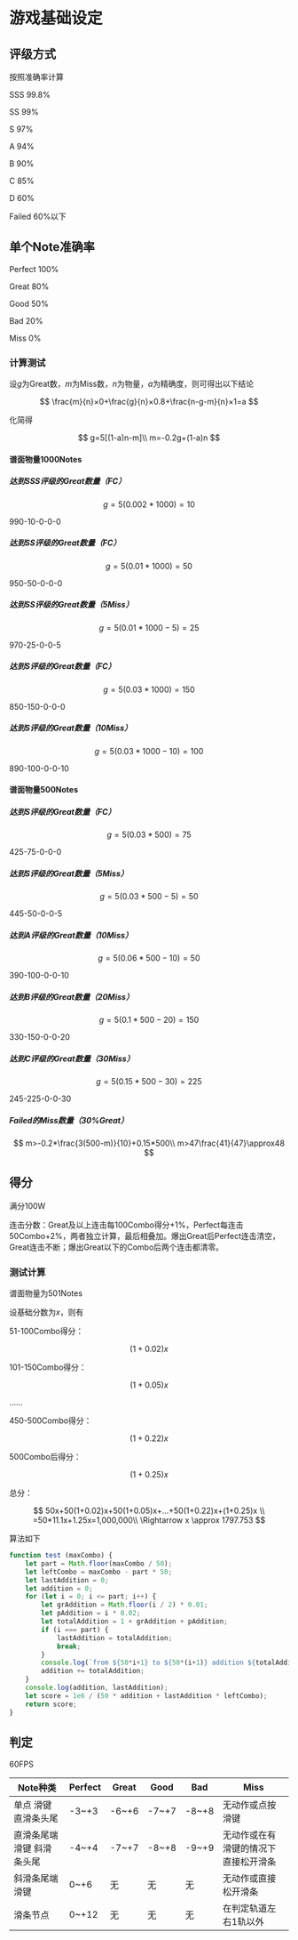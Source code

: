 # 游戏基础设定

## 评级方式

按照准确率计算

SSS 99.8%

SS 99%

S 97%

A 94%

B 90%

C 85%

D 60%

Failed 60%以下

## 单个Note准确率

Perfect 100%

Great 80%

Good 50%

Bad 20%

Miss 0%

### 计算测试

设*g*为Great数，*m*为Miss数，*n*为物量，*a*为精确度，则可得出以下结论

$$
\frac{m}{n}×0+\frac{g}{n}×0.8+\frac{n-g-m}{n}×1=a
$$

化简得

$$
g=5[(1-a)n-m]\\
m=-0.2g+(1-a)n
$$

#### 谱面物量1000Notes

##### 达到SSS评级的Great数量（FC）

$$
g=5(0.002*1000)=10
$$

990-10-0-0-0

##### 达到SS评级的Great数量（FC）

$$
g=5(0.01*1000)=50
$$

950-50-0-0-0

##### 达到SS评级的Great数量（5Miss）

$$
g=5(0.01*1000-5)=25
$$

970-25-0-0-5

##### 达到S评级的Great数量（FC）

$$
g=5(0.03*1000)=150
$$

850-150-0-0-0

##### 达到S评级的Great数量（10Miss）

$$
g=5(0.03*1000-10)=100
$$

890-100-0-0-10

#### 谱面物量500Notes

##### 达到S评级的Great数量（FC）

$$
g=5(0.03*500)=75
$$

425-75-0-0-0

##### 达到S评级的Great数量（5Miss）

$$
g=5(0.03*500-5)=50
$$

445-50-0-0-5

##### 达到A评级的Great数量（10Miss）

$$
g=5(0.06*500-10)=50
$$

390-100-0-0-10

##### 达到B评级的Great数量（20Miss）

$$
g=5(0.1*500-20)=150
$$

330-150-0-0-20

##### 达到C评级的Great数量（30Miss）

$$
g=5(0.15*500-30)=225
$$

245-225-0-0-30

##### Failed的Miss数量（30%Great）

$$
m>-0.2*\frac{3(500-m)}{10}+0.15*500\\
m>47\frac{41}{47}\approx48
$$

## 得分

满分100W

连击分数：Great及以上连击每100Combo得分+1%，Perfect每连击50Combo+2%，两者独立计算，最后相叠加。爆出Great后Perfect连击清空，Great连击不断；爆出Great以下的Combo后两个连击都清零。

### 测试计算

谱面物量为501Notes

设基础分数为*x*，则有

51-100Combo得分：

$$
(1+0.02)x
$$

101-150Combo得分：

$$
(1+0.05)x
$$

……

450-500Combo得分：

$$
(1+0.22)x
$$

500Combo后得分：

$$
(1+0.25)x
$$

总分：

$$
50x+50(1+0.02)x+50(1+0.05)x+...+50(1+0.22)x+(1+0.25)x \\
=50*11.1x+1.25x=1,000,000\\
\Rightarrow x \approx 1797.753
$$

算法如下

```javascript
function test (maxCombo) {
    let part = Math.floor(maxCombo / 50);
    let leftCombo = maxCombo - part * 50;
    let lastAddition = 0;
    let addition = 0;
    for (let i = 0; i <= part; i++) {
        let grAddition = Math.floor(i / 2) * 0.01;
        let pAddition = i * 0.02;
        let totalAddition = 1 + grAddition + pAddition;
        if (i === part) {
            lastAddition = totalAddition;
            break;
        }
        console.log(`from ${50*i+1} to ${50*(i+1)} addition ${totalAddition}`);
        addition += totalAddition;
    }
    console.log(addition, lastAddition);
    let score = 1e6 / (50 * addition + lastAddition * leftCombo);
    return score;
}
```

## 判定

60FPS

| Note种类                  | Perfect | Great | Good  | Bad   | Miss                                 |
| ------------------------- | ------- | ----- | ----- | ----- | ------------------------------------ |
| 单点 滑键 直滑条头尾      | -3~+3   | -6~+6 | -7~+7 | -8~+8 | 无动作或点按滑键                     |
| 直滑条尾端滑键 斜滑条头尾 | -4~+4   | -7~+7 | -8~+8 | -9~+9 | 无动作或在有滑键的情况下直接松开滑条 |
| 斜滑条尾端滑键            | 0~+6    | 无    | 无    | 无    | 无动作或直接松开滑条                 |
| 滑条节点                  | 0~+12   | 无    | 无    | 无    | 在判定轨道左右1轨以外                |

